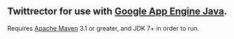 ## Twittrector for use with [Google App Engine Java](http://appengine.com).
Requires [Apache Maven](http://maven.apache.org) 3.1 or greater, and JDK 7+ in order to run.
